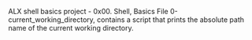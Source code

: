 ALX shell basics project - 0x00. Shell, Basics
File 0-current_working_directory, contains a script that prints the absolute path name of the current working directory.
